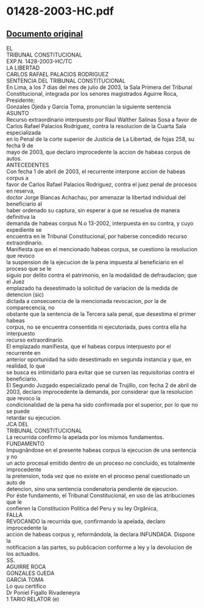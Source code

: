 
01428-2003-HC.pdf
=================
  
[Documento original](https://tc.gob.pe/jurisprudencia/2004/01428-2003-HC.pdf)  
---  
EL  
TRIBUNAL CONSTITUCIONAL  
EXP.N. 1428-2003-HC/TC  
LA LIBERTAD  
CARLOS RAFAEL PALACIOS RODRIGUEZ  
SENTENCIA DEL TRIBUNAL CONSTITUCIONAL  
En Lima, a los 7 dias del mes de julio de 2003, la Sala Primera del Tribunal  
Constitucional, integrada por los senores magistrados Aguirre Roca, Presidente;  
Gonzales Ojeda y Garcia Toma, pronuncian la siguiente sentencia  
ASUNTO  
Recurso extraordinario interpuesto por Raul Walther Salinas Sosa a favor de  
Carlos Rafael Palacios Rodriguez, contra la resolucion de la Cuarta Sala especializada  
en lo Penal de la corte superior de Justicia de La Libertad, de fojas 258, su fecha 9 de  
mayo de 2003, que declaro improcedente la accion de habeas corpus de autos.  
ANTECEDENTES  
Con fecha 1 de abril de 2003, el recurrente interpone accion de habeas corpus a  
favor de Carlos Rafael Palacios Rodriguez, contra el juez penal de procesos en reserva,  
doctor Jorge Blancas Achachau, por amenazar la libertad individual del beneficiario al  
haber ordenado su captura, sin esperar a que se resuelva de manera definitiva la  
demanda de habeas corpus N.o 13-2002, interpuesta en su contra, y cuyo expediente se  
encuentra en le Tribunal Constitucional, por haberse concedido recurso extraordinario.  
Manifiesta que en el mencionado habeas corpus, se cuestiono la resolucion que revoco  
la suspension de la ejecucion de la pena impuesta al beneficiario en el proceso que se le  
siguio por delito contra el patrimonio, en la modalidad de defraudacion; que el Juez  
emplazado ha desestimado la solicitud de variacion de la medida de detencion (sic)  
dictada a consecuencia de la mencionada revocacion, por la de comparecencia, no  
obstante que la sentencia de la Tercera sala penal, que desestima el primer habeas  
corpus, no se encuentra consentida ni ejecutoriada, pues contra ella ha interpuesto  
recurso extraordinario.  
El emplazado manifiesta, que el habeas corpus interpuesto por el recurrente en  
anterior oportunidad ha sido desestimado en segunda instancia y que, en realidad, lo que  
se busca es intimidarlo para evitar que se cursen las requisitorias contra el beneficiario.  
El Segundo Juzgado especializado penal de Trujillo, con fecha 2 de abril de  
2003, declaro improcedente la demanda, por considerar que la resolucion que revoco la  
condicionalidad de la pena ha sido confirmada por el superior, por lo que no se puede  
retardar su ejecucion.  
JCA DEL  
TRIBUNAL CONSTITUCIONAL  
La recurrida confirmo la apelada por los mismos fundamentos.  
FUNDAMENTO  
Impugnândose en el presente habeas corpus la ejecucion de una sentencia y no  
un acto procesal emitido dentro de un proceso no concluido, es totalmente improcedente  
la pretension, toda vez que no existe en el proceso penal cuestionado un auto de  
detencion, sino una sentencia condenatoria pendiente de ejecucion.  
Por éste fundamento, el Tribunal Constitucional, en uso de las atribuciones que le  
confieren la Constitucion Politica del Peru y su ley Orgânica,  
FALLA  
REVOCANDO la recurrida que, confirmando la apelada, declaro improcedente la  
accion de habeas corpus y, reformândola, la declara INFUNDADA. Dispone la  
notificacion a las partes, su publicacion conforme a ley y la devolucion de los actuados.  
SS.  
AGUIRRE ROCA  
GONZALES OJEDA  
GARCIA TOMA  
Lo quu certifico  
Dr Poniel Figallo Rivadeneyra  
1 TARIO RELATOR (e)
